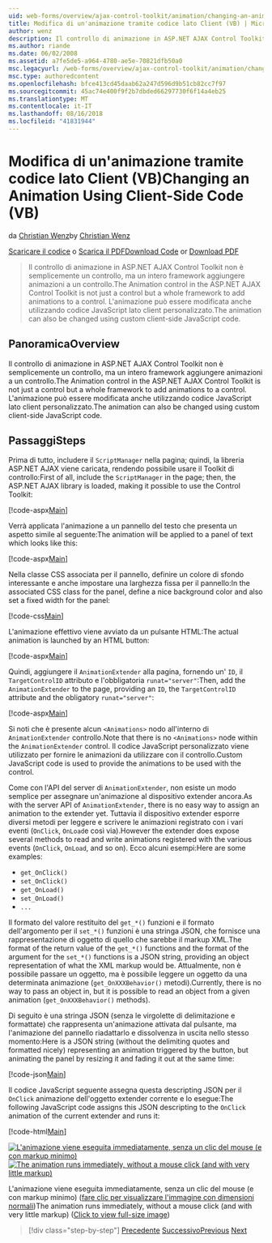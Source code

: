 ```yaml
---
uid: web-forms/overview/ajax-control-toolkit/animation/changing-an-animation-using-client-side-code-vb
title: Modifica di un'animazione tramite codice lato Client (VB) | Microsoft Docs
author: wenz
description: Il controllo di animazione in ASP.NET AJAX Control Toolkit non è semplicemente un controllo, ma un intero framework aggiungere animazioni a un controllo. L'animazione può inoltre...
ms.author: riande
ms.date: 06/02/2008
ms.assetid: a7fe5de5-a964-4780-ae5e-70821dfb50a0
msc.legacyurl: /web-forms/overview/ajax-control-toolkit/animation/changing-an-animation-using-client-side-code-vb
msc.type: authoredcontent
ms.openlocfilehash: bfce413cd45daab62a247d596d9b51cb82cc7f97
ms.sourcegitcommit: 45ac74e400f9f2b7dbded66297730f6f14a4eb25
ms.translationtype: MT
ms.contentlocale: it-IT
ms.lasthandoff: 08/16/2018
ms.locfileid: "41831944"
---
```

<a name="changing-an-animation-using-client-side-code-vb"></a><span data-ttu-id="79f33-104">Modifica di un'animazione tramite codice lato Client (VB)</span><span class="sxs-lookup"><span data-stu-id="79f33-104">Changing an Animation Using Client-Side Code (VB)</span></span>
====================
<span data-ttu-id="79f33-105">da [Christian Wenz](https://github.com/wenz)</span><span class="sxs-lookup"><span data-stu-id="79f33-105">by [Christian Wenz](https://github.com/wenz)</span></span>

<span data-ttu-id="79f33-106">[Scaricare il codice](http://download.microsoft.com/download/f/9/a/f9a26acd-8df4-4484-8a18-199e4598f411/Animation11.vb.zip) o [Scarica il PDF](http://download.microsoft.com/download/6/7/1/6718d452-ff89-4d3f-a90e-c74ec2d636a3/animation11VB.pdf)</span><span class="sxs-lookup"><span data-stu-id="79f33-106">[Download Code](http://download.microsoft.com/download/f/9/a/f9a26acd-8df4-4484-8a18-199e4598f411/Animation11.vb.zip) or [Download PDF](http://download.microsoft.com/download/6/7/1/6718d452-ff89-4d3f-a90e-c74ec2d636a3/animation11VB.pdf)</span></span>

> <span data-ttu-id="79f33-107">Il controllo di animazione in ASP.NET AJAX Control Toolkit non è semplicemente un controllo, ma un intero framework aggiungere animazioni a un controllo.</span><span class="sxs-lookup"><span data-stu-id="79f33-107">The Animation control in the ASP.NET AJAX Control Toolkit is not just a control but a whole framework to add animations to a control.</span></span> <span data-ttu-id="79f33-108">L'animazione può essere modificata anche utilizzando codice JavaScript lato client personalizzato.</span><span class="sxs-lookup"><span data-stu-id="79f33-108">The animation can also be changed using custom client-side JavaScript code.</span></span>


## <a name="overview"></a><span data-ttu-id="79f33-109">Panoramica</span><span class="sxs-lookup"><span data-stu-id="79f33-109">Overview</span></span>

<span data-ttu-id="79f33-110">Il controllo di animazione in ASP.NET AJAX Control Toolkit non è semplicemente un controllo, ma un intero framework aggiungere animazioni a un controllo.</span><span class="sxs-lookup"><span data-stu-id="79f33-110">The Animation control in the ASP.NET AJAX Control Toolkit is not just a control but a whole framework to add animations to a control.</span></span> <span data-ttu-id="79f33-111">L'animazione può essere modificata anche utilizzando codice JavaScript lato client personalizzato.</span><span class="sxs-lookup"><span data-stu-id="79f33-111">The animation can also be changed using custom client-side JavaScript code.</span></span>

## <a name="steps"></a><span data-ttu-id="79f33-112">Passaggi</span><span class="sxs-lookup"><span data-stu-id="79f33-112">Steps</span></span>

<span data-ttu-id="79f33-113">Prima di tutto, includere il `ScriptManager` nella pagina; quindi, la libreria ASP.NET AJAX viene caricata, rendendo possibile usare il Toolkit di controllo:</span><span class="sxs-lookup"><span data-stu-id="79f33-113">First of all, include the `ScriptManager` in the page; then, the ASP.NET AJAX library is loaded, making it possible to use the Control Toolkit:</span></span>

[!code-aspx[Main](changing-an-animation-using-client-side-code-vb/samples/sample1.aspx)]

<span data-ttu-id="79f33-114">Verrà applicata l'animazione a un pannello del testo che presenta un aspetto simile al seguente:</span><span class="sxs-lookup"><span data-stu-id="79f33-114">The animation will be applied to a panel of text which looks like this:</span></span>

[!code-aspx[Main](changing-an-animation-using-client-side-code-vb/samples/sample2.aspx)]

<span data-ttu-id="79f33-115">Nella classe CSS associata per il pannello, definire un colore di sfondo interessante e anche impostare una larghezza fissa per il pannello:</span><span class="sxs-lookup"><span data-stu-id="79f33-115">In the associated CSS class for the panel, define a nice background color and also set a fixed width for the panel:</span></span>

[!code-css[Main](changing-an-animation-using-client-side-code-vb/samples/sample3.css)]

<span data-ttu-id="79f33-116">L'animazione effettivo viene avviato da un pulsante HTML:</span><span class="sxs-lookup"><span data-stu-id="79f33-116">The actual animation is launched by an HTML button:</span></span>

[!code-aspx[Main](changing-an-animation-using-client-side-code-vb/samples/sample4.aspx)]

<span data-ttu-id="79f33-117">Quindi, aggiungere il `AnimationExtender` alla pagina, fornendo un' `ID`, il `TargetControlID` attributo e l'obbligatoria `runat="server"`:</span><span class="sxs-lookup"><span data-stu-id="79f33-117">Then, add the `AnimationExtender` to the page, providing an `ID`, the `TargetControlID` attribute and the obligatory `runat="server"`:</span></span>

[!code-aspx[Main](changing-an-animation-using-client-side-code-vb/samples/sample5.aspx)]

<span data-ttu-id="79f33-118">Si noti che è presente alcun `<Animations>` nodo all'interno di `AnimationExtender` controllo.</span><span class="sxs-lookup"><span data-stu-id="79f33-118">Note that there is no `<Animations>` node within the `AnimationExtender` control.</span></span> <span data-ttu-id="79f33-119">Il codice JavaScript personalizzato viene utilizzato per fornire le animazioni da utilizzare con il controllo.</span><span class="sxs-lookup"><span data-stu-id="79f33-119">Custom JavaScript code is used to provide the animations to be used with the control.</span></span>

<span data-ttu-id="79f33-120">Come con l'API del server di `AnimationExtender`, non esiste un modo semplice per assegnare un'animazione al dispositivo extender ancora.</span><span class="sxs-lookup"><span data-stu-id="79f33-120">As with the server API of `AnimationExtender`, there is no easy way to assign an animation to the extender yet.</span></span> <span data-ttu-id="79f33-121">Tuttavia il dispositivo extender esporre diversi metodi per leggere e scrivere le animazioni registrato con i vari eventi (`OnClick`, `OnLoad`e così via).</span><span class="sxs-lookup"><span data-stu-id="79f33-121">However the extender does expose several methods to read and write animations registered with the various events (`OnClick`, `OnLoad`, and so on).</span></span> <span data-ttu-id="79f33-122">Ecco alcuni esempi:</span><span class="sxs-lookup"><span data-stu-id="79f33-122">Here are some examples:</span></span>

- `get_OnClick()`
- `set_OnClick()`
- `get_OnLoad()`
- `set_OnLoad()`
- `...`

<span data-ttu-id="79f33-123">Il formato del valore restituito del `get_*()` funzioni e il formato dell'argomento per il `set_*()` funzioni è una stringa JSON, che fornisce una rappresentazione di oggetto di quello che sarebbe il markup XML.</span><span class="sxs-lookup"><span data-stu-id="79f33-123">The format of the return value of the `get_*()` functions and the format of the argument for the `set_*()` functions is a JSON string, providing an object representation of what the XML markup would be.</span></span> <span data-ttu-id="79f33-124">Attualmente, non è possibile passare un oggetto, ma è possibile leggere un oggetto da una determinata animazione (`get_OnXXXBehavior()` metodi).</span><span class="sxs-lookup"><span data-stu-id="79f33-124">Currently, there is no way to pass an object in, but it is possible to read an object from a given animation (`get_OnXXXBehavior()` methods).</span></span>

<span data-ttu-id="79f33-125">Di seguito è una stringa JSON (senza le virgolette di delimitazione e formattate) che rappresenta un'animazione attivata dal pulsante, ma l'animazione del pannello riadattarlo e dissolvenza in uscita nello stesso momento:</span><span class="sxs-lookup"><span data-stu-id="79f33-125">Here is a JSON string (without the delimiting quotes and formatted nicely) representing an animation triggered by the button, but animating the panel by resizing it and fading it out at the same time:</span></span>

[!code-json[Main](changing-an-animation-using-client-side-code-vb/samples/sample6.json)]

<span data-ttu-id="79f33-126">Il codice JavaScript seguente assegna questa descripting JSON per il `OnClick` animazione dell'oggetto extender corrente e lo esegue:</span><span class="sxs-lookup"><span data-stu-id="79f33-126">The following JavaScript code assigns this JSON descripting to the `OnClick` animation of the current extender and runs it:</span></span>

[!code-html[Main](changing-an-animation-using-client-side-code-vb/samples/sample7.html)]


<span data-ttu-id="79f33-127">[![L'animazione viene eseguita immediatamente, senza un clic del mouse (e con markup minimo)](changing-an-animation-using-client-side-code-vb/_static/image2.png)](changing-an-animation-using-client-side-code-vb/_static/image1.png)</span><span class="sxs-lookup"><span data-stu-id="79f33-127">[![The animation runs immediately, without a mouse click (and with very little markup)](changing-an-animation-using-client-side-code-vb/_static/image2.png)](changing-an-animation-using-client-side-code-vb/_static/image1.png)</span></span>

<span data-ttu-id="79f33-128">L'animazione viene eseguita immediatamente, senza un clic del mouse (e con markup minimo) ([fare clic per visualizzare l'immagine con dimensioni normali](changing-an-animation-using-client-side-code-vb/_static/image3.png))</span><span class="sxs-lookup"><span data-stu-id="79f33-128">The animation runs immediately, without a mouse click (and with very little markup) ([Click to view full-size image](changing-an-animation-using-client-side-code-vb/_static/image3.png))</span></span>

> [!div class="step-by-step"]
> <span data-ttu-id="79f33-129">[Precedente](executing-animations-using-client-side-code-vb.md)
> [Successivo](animating-an-updatepanel-control-vb.md)</span><span class="sxs-lookup"><span data-stu-id="79f33-129">[Previous](executing-animations-using-client-side-code-vb.md)
[Next](animating-an-updatepanel-control-vb.md)</span></span>
